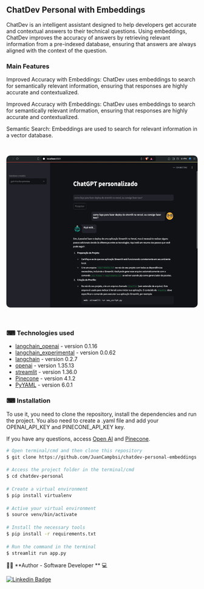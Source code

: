 ## ChatDev Personal with Embeddings

ChatDev is an intelligent assistant designed to help developers get accurate and contextual answers to their technical questions. Using embeddings, ChatDev improves the accuracy of answers by retrieving relevant information from a pre-indexed database, ensuring that answers are always aligned with the context of the question.

### Main Features

Improved Accuracy with Embeddings: ChatDev uses embeddings to search for semantically relevant information, ensuring that responses are highly accurate and contextualized.

Improved Accuracy with Embeddings: ChatDev uses embeddings to search for semantically relevant information, ensuring that responses are highly accurate and contextualized.

Semantic Search: Embeddings are used to search for relevant information in a vector database.

</br>
<p align="center">
  <kbd>
 <img width="800" style="border-radius: 10px" height="400" src="assets/screenpt.png" alt="Intro"> 
  </kbd>
  </br>
</p>
</br>


### ⌨ Technologies used

-   [langchain_openai](https://python.langchain.com/v0.2/docs/integrations/platforms/openai/) - version 0.1.16
-   [langchain_experimental](https://pypi.org/project/langchain-experimental/) - version 0.0.62
-   [langchain](https://www.langchain.com/ ) - version 0.2.7
-   [openai](https://pypi.org/project/openai/) - version 1.35.13
-   [streamlit](https://streamlit.io/) - version 1.36.0
-   [Pinecone](https://www.pinecone.io/) - version 4.1.2
-   [PyYAML](https://pypi.org/project/PyYAML/) - version 6.0.1
 

### ⌨ Installation
To use it, you need to clone the repository, install the dependencies and run the project. You also need to create a .yaml file and add your OPENAI_API_KEY and PINECONE_API_KEY key.

If you have any questions, access [Open AI](https://platform.openai.com/docs/guides/text-generation) and [Pinecone](https://www.pinecone.io/).

```bash
# Open terminal/cmd and then clone this repository
$ git clone https://github.com/JuanCampbsi/chatdev-personal-embeddings.git

# Access the project folder in the terminal/cmd
$ cd chatdev-personal

# Create a virtual environment
$ pip install virtualenv

# Active your virtual environment
$ source venv/bin/activate

# Install the necessary tools
$ pip install -r requirements.txt

# Run the command in the terminal
$ streamlit run app.py                               

```

👨‍💻 **Author -  Software Developer ** 💻


[![Linkedin Badge](https://img.shields.io/badge/-Juan_Campos-blue?style=flat-square&logo=Linkedin&logoColor=white&link=https://www.linkedin.com/in/juancampos-ferreira/)](https://www.linkedin.com/in/juancampos-ferreira/) 




